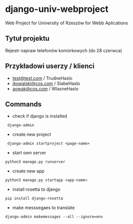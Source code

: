 # django-univ-webproject
Web Project for University of Rzeszów for Webb Aplications

## Tytuł projektu
Rejestr napraw telefonów komórkowych (do 28 czerwca)

## Przykładowi userzy / klienci
+ test@test.com / TrudneHaslo
+ jkowalski@cos.com / SlabeHaslo
+ aowak@cos.com / WlasneHaslo

## Commands

- check if django is installed
```
 django-admin
```

- create new project
```
 django-admin startproject <page-name>
```

- start own server
```
python3 manage.py runserver
```

- create new app
```
python3 manage.py startapp <app-name>
```

- install rosetta to django
```
pip install django-rosetta
```

- make messsegaes to translate
```
django-admin makemessages --all --ignore=env
```
